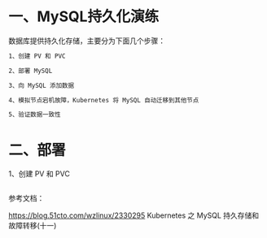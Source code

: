 # 一、MySQL持久化演练

数据库提供持久化存储，主要分为下面几个步骤：

```bash
1、创建 PV 和 PVC

2、部署 MySQL

3、向 MySQL 添加数据

4、模拟节点宕机故障，Kubernetes 将 MySQL 自动迁移到其他节点

5、验证数据一致性
```

# 二、部署

1、创建 PV 和 PVC

```bash

```

参考文档：

https://blog.51cto.com/wzlinux/2330295   Kubernetes 之 MySQL 持久存储和故障转移(十一)
